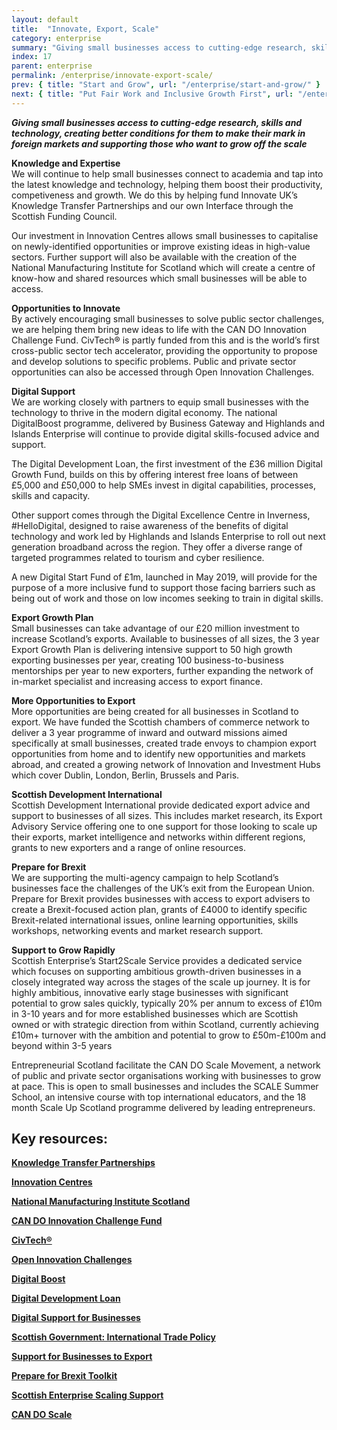 ```yaml
---
layout: default
title:  "Innovate, Export, Scale"
category: enterprise
summary: "Giving small businesses access to cutting-edge research, skills and technology, creating better conditions for them to make their mark in foreign markets and supporting those who want to grow off the scale"
index: 17
parent: enterprise
permalink: /enterprise/innovate-export-scale/
prev: { title: "Start and Grow", url: "/enterprise/start-and-grow/" }
next: { title: "Put Fair Work and Inclusive Growth First", url: "/enterprise/put-fair-work-and-inclusive-growth-first/" }
---
```

***Giving small businesses access to cutting-edge research, skills and technology, creating better conditions for them to make their mark in foreign markets and supporting those who want to grow off the scale***

**Knowledge and Expertise**  
We will continue to help small businesses connect to academia and tap into the latest knowledge and technology, helping them boost their productivity, competiveness and growth. We do this by helping fund Innovate UK’s Knowledge Transfer Partnerships and our own Interface through the Scottish Funding Council.  

Our investment in Innovation Centres allows small businesses to capitalise on newly-identified opportunities or improve existing ideas in high-value sectors. Further support will also be available with the creation of the National Manufacturing Institute for Scotland which will create a centre of know-how and shared resources which small businesses will be able to access.  

**Opportunities to Innovate**  
By actively encouraging small businesses to solve public sector challenges, we are helping them bring new ideas to life with the CAN DO Innovation Challenge Fund. CivTech® is partly funded from this and is the world’s first cross-public sector tech accelerator, providing the opportunity to propose and develop solutions to specific problems. Public and private sector opportunities can also be accessed through Open Innovation Challenges.  

**Digital Support**  
We are working closely with partners to equip small businesses with the technology to thrive in the modern digital economy. The national DigitalBoost programme, delivered by Business Gateway and Highlands and Islands Enterprise will continue to provide digital skills-focused advice and support.  

The Digital Development Loan, the first investment of the £36 million Digital Growth Fund, builds on this by offering interest free loans of between £5,000 and £50,000 to help SMEs invest in digital capabilities, processes, skills and capacity.  

Other support comes through the Digital Excellence Centre in Inverness, #HelloDigital, designed to raise awareness of the benefits of digital technology and work led by Highlands and Islands Enterprise to roll out next generation broadband across the region.  They offer a diverse range of targeted programmes related to tourism and cyber resilience.  

A new Digital Start Fund of £1m, launched in May 2019, will provide for the purpose of a more inclusive fund to support those facing barriers such as being out of work and those on low incomes seeking to train in digital skills.  

**Export Growth Plan**  
Small businesses can take advantage of our £20 million investment to increase Scotland’s exports. Available to businesses of all sizes, the 3 year Export Growth Plan is delivering intensive support to 50 high growth exporting businesses per year, creating 100 business-to-business mentorships per year to new exporters, further expanding the network of in-market specialist and increasing access to export finance.  

**More Opportunities to Export**  
More opportunities are being created for all businesses in Scotland to export. We have funded the Scottish chambers of commerce network to deliver a 3 year programme of inward and outward missions aimed specifically at small businesses, created trade envoys to champion export opportunities from home and to identify new opportunities and markets abroad, and created a growing network of Innovation and Investment Hubs which cover Dublin, London, Berlin, Brussels and Paris.  

**Scottish Development International**  
Scottish Development International provide dedicated export advice and support to businesses of all sizes. This includes market research, its Export Advisory Service offering one to one support for those looking to scale up their exports, market intelligence and networks within different regions, grants to new exporters and a range of online resources.  

**Prepare for Brexit**  
We are supporting the multi-agency campaign to help Scotland’s businesses face the challenges of the UK’s exit from the European Union. Prepare for Brexit provides businesses with access to export advisers to create a Brexit-focused action plan, grants of £4000 to identify specific Brexit-related international issues, online learning opportunities, skills workshops, networking events and market research support.  

**Support to Grow Rapidly**  
Scottish Enterprise’s Start2Scale Service provides a dedicated service which focuses on supporting ambitious growth-driven businesses in a closely integrated way across the stages of the scale up journey. It is for highly ambitious, innovative early stage businesses with significant potential to grow sales quickly, typically 20% per annum to excess of £10m in 3-10 years and for more established businesses which are Scottish owned or with strategic direction from within Scotland, currently achieving £10m+ turnover with the ambition and potential to grow to £50m-£100m and beyond within 3-5 years  

Entrepreneurial Scotland facilitate the CAN DO Scale Movement, a network of public and private sector organisations working with businesses to grow at pace. This is open to small businesses and includes the SCALE Summer School, an intensive course with top international educators, and the 18 month Scale Up Scotland programme delivered by leading entrepreneurs.  

## Key resources:

**[Knowledge Transfer Partnerships](https://ktp.innovateuk.org/)**

**[Innovation Centres](https://www.innovationcentres.scot/)**

**[National Manufacturing Institute Scotland](https://www.gov.scot/policies/manufacturing/national-manufacturing-institute-for-scotland/)**

**[CAN DO Innovation Challenge Fund](https://www.scottish-enterprise.com/support-for-businesses/develop-products-and-services/scotlands-open-innovation-marketplace/can-do-innovation-challenge-fund/)**

**[CivTech®](https://civtech.atlassian.net/wiki/spaces/CIV/overview?mode=global/)**

**[Open Innovation Challenges](https://www.openinnovation.scot/find-a-challenge/)**

**[Digital Boost](https://www.bgateway.com/driving-growth/digitalboost/)**

**[Digital Development Loan](https://digitaldevelopmentloan.org/)**

**[Digital Support for Businesses](https://www.gov.scot/policies/digital/digital-support-for-businesses/)**

**[Scottish Government: International Trade Policy](https://beta.gov.scot/policies/international-trade-and-investment/latest/)**

**[Support for Businesses to Export](https://www.scottish-enterprise.com/support-for-businesses/exports-and-international-markets/)**

**[Prepare for Brexit Toolkit](https://www.prepareforbrexit.scot/updates/prepare-for-brexit-toolkit/)**

**[Scottish Enterprise Scaling Support](https://www.scottish-enterprise.com/support-for-businesses/business-development-and-advice/scale-your-business/)**

**[CAN DO Scale](https://www.scale.scot/)**  
